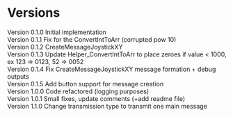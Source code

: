 # Versions

Version 0.1.0 Initial implementation<br>
Version 0.1.1 Fix for the ConvertIntToArr (corrupted pow 10)<br>
Version 0.1.2 CreateMessageJoystickXY<br>
Version 0.1.3 Update Helper_ConvertIntToArr to place zeroes if value < 1000, ex 123 => 0123, 52 => 0052<br>
Version 0.1.4 Fix CreateMessageJoystickXY message formation + debug outputs<br>
Version 0.1.5 Add button support for message creation<br>
Version 1.0.0 Code refactored (logging purposes)<br>
Version 1.0.1 Small fixes, update comments (+add readme file)<br>
Version 1.1.0 Change transmission type to transmit one main message<br>
